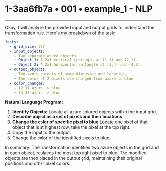 # 1-3aa6fb7a • 001 • example_1 - NLP

---
Okay, I will analyze the provided input and output grids to understand the transformation rule. Here's my breakdown of the task:



```yaml
facts:
  - grid_size: 7x7
  - input_objects:
    - Two separate azure objects.
    - Object 1: A 2x1 vertical rectangle at (1,1) and (2,1).
    - Object 2: A 2x1 horizontal rectangle at (3,4) and (4,5).
  - output_objects:
    - Two azure objects of same dimension and location,
    - The color of 2 pixels are changed from azure to blue
  - color_changes:
    - (2,1) azure -> blue
    - (4,4) azure -> blue
```



**Natural Language Program:**

1.  **Identify Objects:** Locate all azure colored objects within the input grid.
2.  **Describe object as a set of pixels and their locations**
3.  **Change the color of specific pixel to blue**
    Locate one pixel of that object that is at highest row, take the pixel at the top right.
4.  Copy the input to the output.
5. Change the color of the identified pixels to blue.

In summary: The transformation identifies two azure objects in the grid and in each object, replaces the most top right pixel to blue. The modified objects are then placed in the output grid, maintaining their original positions and other pixel colors.

